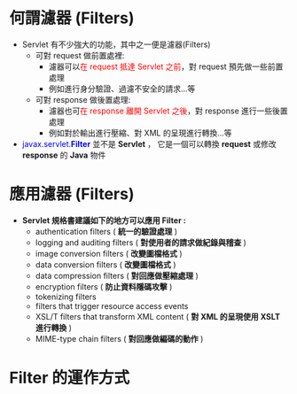 # 何謂濾器 (Filters)

- Servlet 有不少強大的功能，其中之一便是濾器(Filters)
  - 可對 request 做前置處裡:
    - 濾器可以<span style='color:red;'>在 request 抵達 Servlet 之前</span>，對 request 預先做一些前置處理
    - 例如進行身分驗證、過濾不安全的請求...等
  - 可對 response 做後置處理:
    - 濾器也可<span style='color:red;'>在 response 離開 Servlet 之後</span>，對 response 進行一些後置處理
    - 例如對於輸出進行壓縮、對 XML 的呈現進行轉換...等
- <span style='color:blue;'>javax.servlet.</span>**<span style='color:blue;'>Filter</span>** 並不是 **Servlet** ， 它是一個可以轉換 **request** 或修改 **response** 的 **Java** 物件

# 應用濾器 (Filters)

- **Servlet 規格書建議如下的地方可以應用 Filter :**
  - authentication filters ( **統一的驗證處理** )
  - logging and auditing filters ( **對使用者的請求做紀錄與稽查** )
  - image conversion filters ( **改變圖檔格式** )
  - data conversion filters ( **改變圖檔格式** )
  - data compression filters ( **對回應做壓縮處理** )
  - encryption filters ( **防止資料隱碼攻擊** )
  - tokenizing filters
  - filters that trigger resource access events
  - XSL/T filters that transform XML content ( **對 XML 的呈現使用 XSLT 進行轉換** )
  - MIME-type chain filters ( **對回應做編碼的動作** )

# Filter 的運作方式
